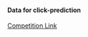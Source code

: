 #### Data for click-prediction
[Competition Link](https://datahack.analyticsvidhya.com/contest/click-prediction/)


